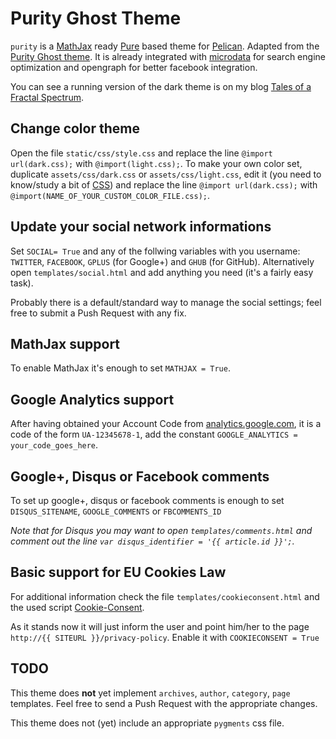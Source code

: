 # Purity Ghost Theme

`purity` is a  [MathJax](http://www.mathjax.org) ready [Pure](http://purecss.io) based theme for [Pelican](http://blog.getpelican.com/). Adapted from the [Purity Ghost theme](https://github.com/mseri/purity).
It is already integrated with [microdata](https://support.google.com/webmasters/answer/176035?hl=en) for search engine optimization and opengraph for better facebook integration.

You can see a running version of the dark theme is on my blog [Tales of a Fractal Spectrum](http://www.mseri.me).

## Change color theme
Open the file `static/css/style.css` and replace the line `@import url(dark.css);` with `@import(light.css);`.
To make your own color set, duplicate `assets/css/dark.css` or `assets/css/light.css`, edit it (you need to know/study a bit of [CSS](http://www.w3schools.com/cssref/pr_text_color.asp)) and replace the line `@import url(dark.css);` with `@import(NAME_OF_YOUR_CUSTOM_COLOR_FILE.css);`.

## Update your social network informations
Set `SOCIAL= True` and any of the follwing variables with you username: `TWITTER`, `FACEBOOK`, `GPLUS` (for Google+) and `GHUB` (for GitHub).
Alternatively open `templates/social.html` and add anything you need (it's a fairly easy task).

Probably there is a default/standard way to manage the social settings; feel free to submit a Push Request with any fix.

## MathJax support
To enable MathJax it's enough to set `MATHJAX = True`.

## Google Analytics support
After having obtained your Account Code from [analytics.google.com](http://analytics.google.com), it is a code of the form `UA-12345678-1`, add the constant `GOOGLE_ANALYTICS = your_code_goes_here`.

## Google+, Disqus or Facebook comments
To set up google+, disqus or facebook comments is enough to set `DISQUS_SITENAME`, `GOOGLE_COMMENTS` or `FBCOMMENTS_ID`

_Note that for Disqus you may want to open `templates/comments.html` and comment out the line `var disqus_identifier = '{{ article.id }}';`._

## Basic support for EU Cookies Law
For additional information check the file `templates/cookieconsent.html` and the used script [Cookie-Consent](https://silktide.com/tools/cookie-consent/).

As it stands now it will just inform the user and point him/her to the page `http://{{ SITEURL }}/privacy-policy`. Enable it with `COOKIECONSENT = True`

## TODO
This theme does **not** yet implement `archives`, `author`, `category`, `page` templates. Feel free to send a Push Request with the appropriate changes.

This theme does not (yet) include an appropriate `pygments` css file.
